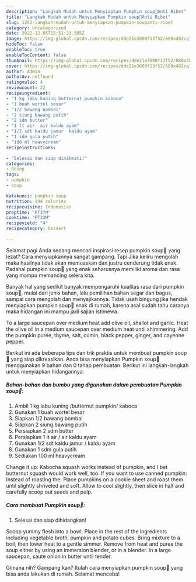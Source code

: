 ```yaml
---
description: "Langkah Mudah untuk Menyiapkan Pumpkin soup🎃Anti Ribet"
title: "Langkah Mudah untuk Menyiapkan Pumpkin soup🎃Anti Ribet"
slug: 1253-langkah-mudah-untuk-menyiapkan-pumpkin-soupanti-ribet
category: Uncategorized
date: 2022-12-05T15:51:23.505Z
image: https://img-global.cpcdn.com/recipes/dde21e3000f13f52/680x482cq70/pumpkin-soup-foto-resep-utama.jpg
hideToc: false
enableToc: true
enableTocContent: false
thumbnail: https://img-global.cpcdn.com/recipes/dde21e3000f13f52/680x482cq70/pumpkin-soup-foto-resep-utama.jpg
cover: https://img-global.cpcdn.com/recipes/dde21e3000f13f52/680x482cq70/pumpkin-soup-foto-resep-utama.jpg
author: Admin
authorAv: notfound
ratingvalue: 4
reviewcount: 22
recipeingredient:
- "1 kg labu kuning butternut pumpkin kaboca"
- "1 buah wortel besar"
- "1/2 bawang bombai"
- "2 siung bawang putih"
- "2 sdm butter"
- "1 lt air  air kaldu ayam"
- "1/2 sdt kaldu jamur  kaldu ayam"
- "1 sdm gula putih"
- "100 ml heavycream"
recipeinstructions:

- "Selesai dan siap dinikmati!"
categories:
- Resep
tags:
- pumpkin
- soup

katakunci: pumpkin soup 
nutrition: 194 calories
recipecuisine: Indonesian
preptime: "PT37M"
cooktime: "PT33M"
recipeyield: "4"
recipecategory: Dessert

---
```



Selamat pagi Anda sedang mencari inspirasi resep pumpkin soup🎃 yang lezat? Cara menyiapkannya sangat gampang. Tapi Jika keliru mengolah maka hasilnya tidak akan memuaskan dan justru cenderung tidak enak. Padahal pumpkin soup🎃 yang enak seharusnya memiliki aroma dan rasa yang mampu memancing selera kita.


Banyak hal yang sedikit banyak mempengaruhi kualitas rasa dari pumpkin soup🎃, mulai dari jenis bahan, lalu pemilihan bahan segar dan bagus, sampai cara mengolah dan menyajikannya. Tidak usah bingung jika hendak menyiapkan pumpkin soup🎃 enak di rumah, karena asal sudah tahu caranya maka hidangan ini mampu jadi sajian istimewa.

To a large saucepan over medium heat add olive oil, shallot and garlic. Heat the olive oil in a medium saucepan over medium heat until shimmering. Add the pumpkin purée, thyme, salt, cumin, black pepper, ginger, and cayenne pepper.


Berikut ini ada beberapa tips dan trik praktis untuk membuat pumpkin soup🎃 yang siap dikreasikan. Anda bisa menyiapkan Pumpkin soup🎃 menggunakan 9 bahan dan 0 tahap pembuatan. Berikut ini langkah-langkah untuk menyiapkan hidangannya.

<!--inarticleads1-->

##### Bahan-bahan dan bumbu yang digunakan dalam pembuatan Pumpkin soup🎃:

1. Ambil 1 kg labu kuning /butternut pumpkin/ kaboca
1. Gunakan 1 buah wortel besar
1. Siapkan 1/2 bawang bombai
1. Siapkan 2 siung bawang putih
1. Persiapkan 2 sdm butter
1. Persiapkan 1 lt air / air kaldu ayam
1. Gunakan 1/2 sdt kaldu jamur / kaldu ayam
1. Gunakan 1 sdm gula putih
1. Sediakan 100 ml heavycream


Change it up: Kabocha squash works instead of pumpkin, and I bet butternut squash would work well, too. If you want to use canned pumpkin: Instead of roasting the. Place pumpkins on a cookie sheet and roast them until slightly shriveled and soft. Allow to cool slightly, then slice in half and carefully scoop out seeds and pulp. 

<!--inarticleads2-->

##### Cara membuat Pumpkin soup🎃:


1. Selesai dan siap dihidangkan!

Scoop yummy flesh into a bowl. Place in the rest of the ingredients including vegetable broth, pumpkin and potato cubes. Bring mixture to a boil, then lower heat to a gentle simmer. Remove from heat and puree the soup either by using an immersion blender, or in a blender. In a large saucepan, saute onion in butter until tender. 

Gimana nih? Gampang kan? Itulah cara menyiapkan pumpkin soup🎃 yang bisa anda lakukan di rumah. Selamat mencoba!
